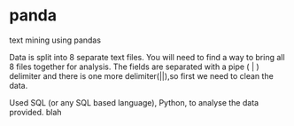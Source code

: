 # panda
text mining using pandas

Data is split into 8 separate text files. You will need to find a way to bring all 8 files together for analysis. The fields are separated
with a pipe ( | ) delimiter and there is one more delimiter(||),so first we need to clean the data.

Used SQL (or any SQL based language), Python, to analyse the data provided.
blah
